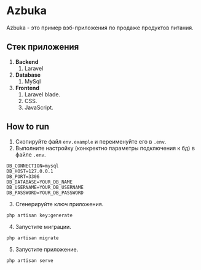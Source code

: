 # Azbuka

Azbuka - это пример вэб-приложения по продаже продуктов питания.

## Стек приложения 

1) **Backend**
    1) Laravel
2) **Database**
    1) MySql
3) **Frontend**
    1) Laravel blade.
    2) CSS.
    3) JavaScript.

## How to run

1) Скопируйте файл `env.example` и переименуйте его в `.env`.
2) Выполните настройку (конкректно параметры подключения к бд) в файле `.env`.

```.env
DB_CONNECTION=mysql
DB_HOST=127.0.0.1
DB_PORT=3306
DB_DATABASE=YOUR_DB_NAME
DB_USERNAME=YOUR_DB_USERNAME
DB_PASSWORD=YOUR_DB_PASSWORD
```

3) Сгенерируйте ключ приложения.

```shell
php artisan key:generate
```

4) Запустите миграции.

```shell
php artisan migrate
```

5) Запустите приложение.

```shell
php artisan serve
```
